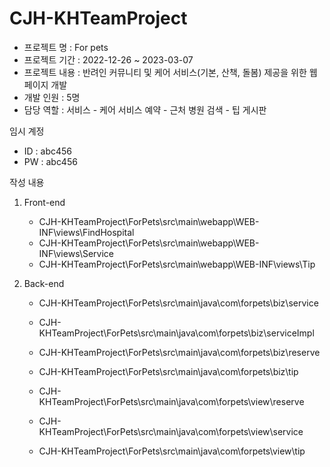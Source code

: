 # CJH-KHTeamProject
 - 프로젝트 명 : For pets
 - 프로젝트 기간 : 2022-12-26 ~ 2023-03-07
 - 프로젝트 내용 : 반려인 커뮤니티 및 케어 서비스(기본, 산책, 돌봄) 제공을 위한 웹 페이지 개발
 - 개발 인원 : 5명
 - 담당 역할 : 서비스
            - 케어 서비스 예약
            - 근처 병원 검색
            - 팁 게시판

임시 계정
 - ID : abc456
 - PW : abc456

작성 내용
 1. Front-end
    - CJH-KHTeamProject\ForPets\src\main\webapp\WEB-INF\views\FindHospital
    - CJH-KHTeamProject\ForPets\src\main\webapp\WEB-INF\views\Service
    - CJH-KHTeamProject\ForPets\src\main\webapp\WEB-INF\views\Tip
    
 2. Back-end
    - CJH-KHTeamProject\ForPets\src\main\java\com\forpets\biz\service
    - CJH-KHTeamProject\ForPets\src\main\java\com\forpets\biz\serviceImpl
    - CJH-KHTeamProject\ForPets\src\main\java\com\forpets\biz\reserve
    - CJH-KHTeamProject\ForPets\src\main\java\com\forpets\biz\tip
 
    - CJH-KHTeamProject\ForPets\src\main\java\com\forpets\view\reserve
    - CJH-KHTeamProject\ForPets\src\main\java\com\forpets\view\service
    - CJH-KHTeamProject\ForPets\src\main\java\com\forpets\view\tip
